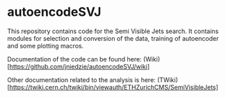 # autoencodeSVJ

This repository contains code for the Semi Visible Jets search. It contains modules for selection and conversion of the data, training of autoencoder and some plotting macros.

Documentation of the code can be found here: (Wiki)[https://github.com/jniedzie/autoencodeSVJ/wiki]

Other documentation related to the analysis is here: (TWiki)[https://twiki.cern.ch/twiki/bin/viewauth/ETHZurichCMS/SemiVisibleJets]
